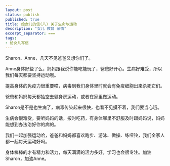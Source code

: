 ```yaml
---
layout: post
status: publish
published: true
title: 给女儿的信(八) 关于生命与运动
description: "女儿 教育 亲情"
excerpt_separator: ===
tags:
- 给女儿写信
---
```



Sharon、Anne，几天不见爸爸又想你们了。

Anne身体好些了么，妈妈跟我说你能吃能玩了，爸爸好开心。生病好难受，所以我们每天都要坚持运动哦。

提高身体的免疫力很重要哎，病毒到我们身体里时就会有免疫细胞出来杀死它们。

爸爸和妈妈每天都抽空去健身房运动，或者在家里做运动。

Sharon是不是也生病了，病毒传染起来很快，也看不见摸不着，我们要当心哦。

生病会很难受，要听妈妈的话，按时吃药，有身体哪里不舒服及时跟妈妈说，妈妈能想到办法治好你的病的。

我们一起加强运动哈，爸爸和妈妈都喜欢跑步、游泳、做操、练哑铃，我们全家人都一起每天运动好吗。

身体棒棒的才有精力和活力，每天满满的活力多好，学习也会很专注。加油Sharon，加油Anne。


